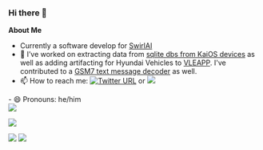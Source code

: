 ### Hi there 👋



**About Me**

- Currently a software develop for [SwirlAI](https://swirl.today)
- 🔭 I’ve worked on extracting data from [sqlite dbs from KaiOS devices](https://github.com/joedinsmoor/sqlite_scraper) as well as adding artifacting for Hyundai Vehicles to [VLEAPP](https://github.com/abrignoni/VLEAPP). I've contributed to a [GSM7 text message decoder](https://github.com/phoenixrising1800/Brew-OS-Parser) as well.
- 📫 How to reach me: [![Twitter URL](https://img.shields.io/twitter/url/https/twitter.com/joedinsmoor.svg?style=social&label=Follow%20%40joedinsmoor)](https://twitter.com/joedinsmoor) or <a href="https://www.linkedin.com/in/joseph-dinsmoor/">
    <img src="https://img.shields.io/badge/-Linkedin-blue?style=flat-square&logo=linkedin">
</a>
- 😄 Pronouns: he/him <br>
  <a href="https://github.com/joedinsmoor">
    <img src="https://github-stats-alpha.vercel.app/api?username=joedinsmoor&cc=22272e&tc=37BCF6&ic=fff&bc=0000">
</a>



![](http://github-profile-summary-cards.vercel.app/api/cards/profile-details?username=joedinsmoor&theme=dracula) 

![](http://github-profile-summary-cards.vercel.app/api/cards/repos-per-language?username=joedinsmoor&theme=dracula) 
![](http://github-profile-summary-cards.vercel.app/api/cards/most-commit-language?username=joedinsmoor&theme=dracula)
